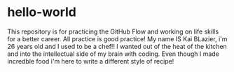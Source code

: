# hello-world
This repository is for practicing the GitHub Flow and working on life skills for a better career. All practice is good practice!
My name IS Kai BLazier, i'm 26 years old and I used to be a chef!! I wanted out of the heat of the kitchen and into the intellectual side of my brain with coding. Even though I made incredble food i'm here to write a different style of recipe!
